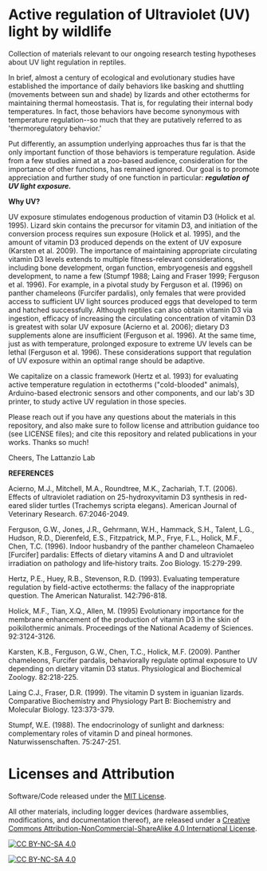 # Active regulation of Ultraviolet (UV) light by wildlife
Collection of materials relevant to our ongoing research testing hypotheses about UV light regulation in reptiles. 

In brief, almost a century of ecological and evolutionary studies have established the importance of daily behaviors like basking and shuttling (movements between sun and shade) by lizards and other ectotherms for maintaining thermal homeostasis. That is, for regulating their internal body temperatures. In fact, those behaviors have become synonymous with temperature regulation--so much that they are putatively referred to as 'thermoregulatory behavior.' 


Put differently, an assumption underlying approaches thus far is that the only important function of those behaviors is temperature regulation. Aside from a few studies aimed at a zoo-based audience, consideration for the importance of other functions, has remained ignored. Our goal is to promote appreciation and further study of one function in particular: <b><i>regulation of UV light exposure. </b></i>




<b>Why UV?</b>

UV exposure stimulates endogenous production of vitamin D3 (Holick et al. 1995). Lizard skin contains the precursor for vitamin D3, and initiation of the conversion process requires sun exposure (Holick et al. 1995), and the amount of vitamin D3 produced depends on the extent of UV exposure (Karsten et al. 2009). The importance of maintaining appropriate circulating vitamin D3 levels extends to multiple fitness-relevant considerations, including bone development, organ function, embryogenesis and eggshell development, to name a few (Stumpf 1988; Laing and Fraser 1999; Ferguson et al. 1996). For example, in a pivotal study by Ferguson et al. (1996) on panther chameleons (Furcifer pardalis), only females that were provided access to sufficient UV light sources produced eggs that developed to term and hatched successfully. Although reptiles can also obtain vitamin D3 via ingestion, efficacy of increasing the circulating concentration of vitamin D3 is greatest with solar UV exposure (Acierno et al. 2006); dietary D3 supplements alone are insufficient (Ferguson et al. 1996). At the same time, just as with temperature, prolonged exposure to extreme UV levels can be lethal (Ferguson et al. 1996). These considerations support that regulation of UV exposure within an optimal range should be adaptive. 

We capitalize on a classic framework (Hertz et al. 1993) for evaluating active temperature regulation in ectotherms ("cold-blooded" animals), Arduino-based electronic sensors and other components, and our lab's 3D printer, to study active UV regulation in those species. 


Please reach out if you have any questions about the materials in this repository, and also make sure to follow license and attribution guidance too (see LICENSE files); and cite this repository and related publications in your works. Thanks so much!  

Cheers,
The Lattanzio Lab

<b>  </b>
<b>REFERENCES</b>

Acierno, M.J., Mitchell, M.A., Roundtree, M.K., Zachariah, T.T. (2006). Effects of ultraviolet radiation on 25-hydroxyvitamin D3 synthesis in red-eared slider turtles (Trachemys scripta elegans). American Journal of Veterinary Research. 67:2046-2049. 

Ferguson, G.W., Jones, J.R., Gehrmann, W.H., Hammack, S.H., Talent, L.G., Hudson, R.D., Dierenfeld, E.S., Fitzpatrick, M.P., Frye, F.L., Holick, M.F., Chen, T.C. (1996). Indoor husbandry of the panther chameleon Chamaeleo [Furcifer] pardalis: Effects of dietary vitamins A and D and ultraviolet irradiation on pathology and life‐history traits. Zoo Biology. 15:279-299. 

Hertz, P.E., Huey, R.B., Stevenson, R.D. (1993). Evaluating temperature regulation by field-active ectotherms: the fallacy of the inappropriate question. The American Naturalist. 142:796-818.

Holick, M.F., Tian, X.Q., Allen, M. (1995) Evolutionary importance for the membrane enhancement of the production of vitamin D3 in the skin of poikilothermic animals. Proceedings of the National Academy of Sciences. 92:3124-3126. 

Karsten, K.B., Ferguson, G.W., Chen, T.C., Holick, M.F. (2009). Panther chameleons, Furcifer pardalis, behaviorally regulate optimal exposure to UV depending on dietary vitamin D3 status. Physiological and Biochemical Zoology. 82:218-225. 

Laing C.J., Fraser, D.R. (1999). The vitamin D system in iguanian lizards. Comparative Biochemistry and Physiology Part B: Biochemistry and Molecular Biology. 123:373-379. 

Stumpf, W.E. (1988). The endocrinology of sunlight and darkness: complementary roles of vitamin D and pineal hormones. Naturwissenschaften. 75:247-251. 

# Licenses and Attribution
Software/Code released under the [MIT License][mit-license].

All other materials, including logger devices (hardware assemblies, modifications, and documentation thereof), are released under a [Creative Commons Attribution-NonCommercial-ShareAlike 4.0 International License][cc-by-nc-sa].

[![CC BY-NC-SA 4.0][cc-by-nc-sa-shield]][cc-by-nc-sa]

[![CC BY-NC-SA 4.0][cc-by-nc-sa-image]][cc-by-nc-sa]

[mit-license]: https://opensource.org/license/mit/
[cc-by-nc-sa]: http://creativecommons.org/licenses/by-nc-sa/4.0/
[cc-by-nc-sa-image]: https://licensebuttons.net/l/by-nc-sa/4.0/88x31.png
[cc-by-nc-sa-shield]: https://img.shields.io/badge/License-CC%20BY--NC--SA%204.0-lightgrey.svg
